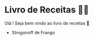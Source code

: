 # Livro de Receitas :man_cook:



Olá ! Seja bem vindo ao livro de receitas :wave:

- Strogonoff de Frango


